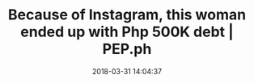 ---
date: 2018-03-31 14:04:37
link:
  source: pocket
  source_url: https://getpocket.com
  text: Because of Instagram, this woman ended up with Php 500K debt | PEP.ph
  url: https://www.pep.ph/lifestyle/lifestyle/37194/because-of-instagram-this-woman-ended-up-withphp-500k-debt
slug: because-of-instagram-this-woman-ended-up-with-php-500k-debt-pep-ph
source: pocket
title: Because of Instagram, this woman ended up with Php 500K debt | PEP.ph
syndicated:
- type: twitter
  url: https://twitter.com/roytang/statuses/980086101967888385/
---